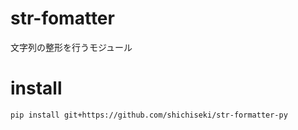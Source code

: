 # str-fomatter
文字列の整形を行うモジュール

# install
```
pip install git+https://github.com/shichiseki/str-formatter-py
```